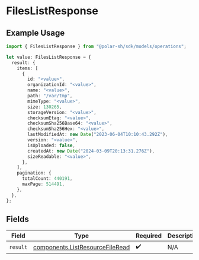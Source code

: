 # FilesListResponse

## Example Usage

```typescript
import { FilesListResponse } from "@polar-sh/sdk/models/operations";

let value: FilesListResponse = {
  result: {
    items: [
      {
        id: "<value>",
        organizationId: "<value>",
        name: "<value>",
        path: "/var/tmp",
        mimeType: "<value>",
        size: 130265,
        storageVersion: "<value>",
        checksumEtag: "<value>",
        checksumSha256Base64: "<value>",
        checksumSha256Hex: "<value>",
        lastModifiedAt: new Date("2023-06-04T10:10:43.292Z"),
        version: "<value>",
        isUploaded: false,
        createdAt: new Date("2024-03-09T20:13:31.276Z"),
        sizeReadable: "<value>",
      },
    ],
    pagination: {
      totalCount: 440191,
      maxPage: 514491,
    },
  },
};
```

## Fields

| Field                                                                              | Type                                                                               | Required                                                                           | Description                                                                        |
| ---------------------------------------------------------------------------------- | ---------------------------------------------------------------------------------- | ---------------------------------------------------------------------------------- | ---------------------------------------------------------------------------------- |
| `result`                                                                           | [components.ListResourceFileRead](../../models/components/listresourcefileread.md) | :heavy_check_mark:                                                                 | N/A                                                                                |